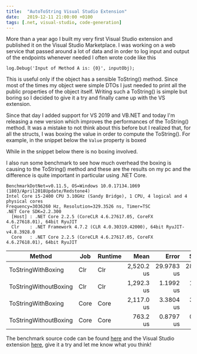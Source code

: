 ```yaml
---
title:  "AutoToString Visual Studio Extension"
date:   2019-12-11 21:00:00 +0100
tags: [.net, visual-studio, code-generation]
---
```

More than a year ago I built my very first Visual Studio extension and published it on the Visual Studio Marketplace. I was working on a web service that passed around a lot of data and in order to log input and output of the endpoints whenever needed I often wrote code like this

    log.Debug('Input of Method A is: {0}', inputObj);

This is useful only if the object has a sensible ToString() method. Since most of the times my object were simple DTOs I just needed to print all the public properties of the object itself. Writing such a ToString() is simple but boring so I decided to give it a try and finally came up with the VS extension.

Since that day I added support for VS 2019 and VB.NET and today I'm releasing a new version which improves the performances of the ToString() method. It was a mistake to not think about this before but I realized that, for all the structs, I was boxing the value in order to compute the ToString(). For example, in the snippet below the `Value` property is boxed

<script src="https://gist.github.com/davidelettieri/891f36098356d5273882da015c9f3e6a.js"></script>

While in the snippet below there is no boxing involved.

<script src="https://gist.github.com/davidelettieri/b3326ad2a7cb811c320037184529ab04.js"></script>

I also run some benchmark to see how much overhead the boxing is causing to the ToString() method and these are the results on my pc and the difference is quite important in particular using .NET Core.

<pre><code>BenchmarkDotNet=v0.11.5, OS=Windows 10.0.17134.1069 (1803/April2018Update/Redstone4)
Intel Core i5-2400 CPU 3.10GHz (Sandy Bridge), 1 CPU, 4 logical and 4 physical cores
Frequency=3036260 Hz, Resolution=329.3526 ns, Timer=TSC
.NET Core SDK=2.2.300
  [Host] : .NET Core 2.2.5 (CoreCLR 4.6.27617.05, CoreFX 4.6.27618.01), 64bit RyuJIT
  Clr    : .NET Framework 4.7.2 (CLR 4.0.30319.42000), 64bit RyuJIT-v4.8.3928.0
  Core   : .NET Core 2.2.5 (CoreCLR 4.6.27617.05, CoreFX 4.6.27618.01), 64bit RyuJIT</code></pre>


|                Method |  Job | Runtime |       Mean |      Error |     StdDev | Rank |
|---------------------- |----- |-------- |-----------:|-----------:|-----------:|-----:|
|    ToStringWithBoxing |  Clr |     Clr | 2,520.2 us | 29.9783 us | 28.0417 us |    4 |
| ToStringWithoutBoxing |  Clr |     Clr | 1,292.3 us |  1.1992 us |  1.0630 us |    2 |
|    ToStringWithBoxing | Core |    Core | 2,117.0 us |  3.3804 us |  3.1620 us |    3 |
| ToStringWithoutBoxing | Core |    Core |   763.2 us |  0.8797 us |  0.7346 us |    1 |


The benchmark source code can be found [here](https://github.com/davidelettieri/ToStringBenchmark "ToString benchmark repository") and the Visual Studio extension [here](https://marketplace.visualstudio.com/items?itemName=DavideLettieri.AutoToString), give it a try and let me know what you think!